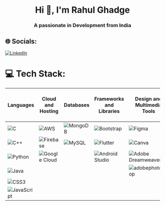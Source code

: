 <h1 align="center">Hi 👋, I'm Rahul Ghadge</h1>
<h3 align="center">A passionate in Development from India</h3>

## 🌐 Socials:
[![LinkedIn](https://img.shields.io/badge/LinkedIn-%230077B5.svg?logo=linkedin&logoColor=white)](https://www.linkedin.com/in/rahul-ghadge-153220183/) 

# 💻 Tech Stack:
| Languages | Cloud and Hosting | Databases | Frameworks and Libraries | Design and Multimedia Tools | Data Science and Machine Learning | Other Tools and Platforms |
|-----------|-------------------|-----------|---------------------------|-----------------------------|---------------------------------|-----------------------------|
| ![C](https://img.shields.io/badge/c-%2300599C.svg?style=plastic&logo=c&logoColor=white) | ![AWS](https://img.shields.io/badge/AWS-%23FF9900.svg?style=plastic&logo=amazon-aws&logoColor=white) | ![MongoDB](https://img.shields.io/badge/MongoDB-%234ea94b.svg?style=plastic&logo=mongodb&logoColor=white) | ![Bootstrap](https://img.shields.io/badge/bootstrap-%23563D7C.svg?style=plastic&logo=bootstrap&logoColor=white) | ![Figma](https://img.shields.io/badge/figma-%23F24E1E.svg?style=plastic&logo=figma&logoColor=white) | ![Linux](https://img.shields.io/badge/Linux-FCC624?style=plastic&logo=linux&logoColor=black) |
| ![C++](https://img.shields.io/badge/c++-%2300599C.svg?style=plastic&logo=c%2B%2B&logoColor=white) | ![Firebase](https://img.shields.io/badge/firebase-%23039BE5.svg?style=plastic&logo=firebase) | ![MySQL](https://img.shields.io/badge/mysql-%2300f.svg?style=plastic&logo=mysql&logoColor=white) | ![Flutter](https://img.shields.io/badge/Flutter-%2302569B.svg?style=plastic&logo=Flutter&logoColor=white) | ![Canva](https://img.shields.io/badge/Canva-%2300C4CC.svg?style=plastic&logo=Canva&logoColor=white)  | ![Webflow](https://img.shields.io/badge/Webflow-4353FF?style=plastic&logo=webflow&logoColor=white) |
| ![Python](https://img.shields.io/badge/python-3670A0?style=plastic&logo=python&logoColor=ffdd54) | ![Google Cloud](https://img.shields.io/badge/Google%20Cloud-%234285F4.svg?style=plastic&logo=google-cloud&logoColor=white) | | ![Android Studio](https://img.shields.io/badge/android-%2320232a.svg?style=plastic&logo=android&logoColor=%a4c639) | ![Adobe Dreamweaver](https://img.shields.io/badge/Adobe%20Dreamweaver-FF61F6.svg?style=plastic&logo=Adobe%20Dreamweaver&logoColor=white) | ![PyTorch](https://img.shields.io/badge/PyTorch-%23EE4C2C.svg?style=plastic&logo=PyTorch&logoColor=white)  |
| ![Java](https://img.shields.io/badge/java-%23ED8B00.svg?style=plastic&logo=java&logoColor=white) | | | | ![adobephotoshop](https://img.shields.io/badge/adobephotoshop-%2331A8FF.svg?style=plastic&logo=adobephotoshop&logoColor=white) | ![TensorFlow](https://img.shields.io/badge/TensorFlow-%23FF6F00.svg?style=plastic&logo=TensorFlow&logoColor=white) | ![HTML5](https://img.shields.io/badge/html5-%23E34F26.svg?style=plastic&logo=html5&logoColor=white) | | | | ![SQL](https://img.shields.io/badge/sql-%2300f.svg?style=plastic&logo=sql&logoColor=white) | | |
| ![CSS3](https://img.shields.io/badge/css3-%231572B6.svg?style=plastic&logo=css3&logoColor=white) | | | | | | |
| ![JavaScript](https://img.shields.io/badge/javascript-%23323330.svg?style=plastic&logo=javascript&logoColor=%23F7DF1E) | | | | | | |
